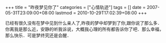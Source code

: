+++
title = "昨夜梦见你了"
categories = ["心情轨迹"]
tags = []
date = 2007-05-31T23:09:00+08:00
lastmod = 2010-10-29T17:02:39+08:00
+++



已经有很久没有在梦中见到什么亲人了,昨夜的梦中却梦到了你,跟你说了那么多．你离我是那么近，安静的听我诉说，大概我心理的所有都告诉你了吧．那么幸福，那么快乐．可是梦终究还是会醒．